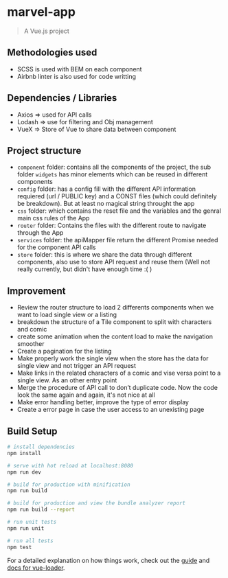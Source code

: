 # marvel-app

> A Vue.js project

## Methodologies used
- SCSS is used with BEM on each component
- Airbnb linter is also used for code writting

## Dependencies / Libraries
- Axios => used for API calls
- Lodash => use for filtering and Obj management
- VueX => Store of Vue to share data between component

## Project structure

- `component` folder: contains all the components of the project, the sub folder `widgets` has minor elements which can be reused in different components
- `config` folder: has a config fill with the different API information requiered (url / PUBLIC key) and a CONST files (which could definitely be breakdown). But at least no magical string throught the app
- `css` folder: which contains the reset file and the variables and the genral main css rules of the App
- `router` folder: Contains the files with the different route to navigate through the App
- `services` folder: the apiMapper file return the different Promise needed for the component API calls
- `store` folder: this is where we share the data through different components, also use to store API request and reuse them (Well not really currently, but didn't have enough time :( )

## Improvement

- Review the router structure to load 2 differents components when we want to load single view or a listing
- breakdown the structure of a Tile component to split with characters and comic
- create some animation when the content load to make the navigation smoother
- Create a pagination for the listing
- Make properly work the single view when the store has the data for single view and not trigger an API request
- Make links in the related characters of a comic and vise versa point to a single view. As an other entry point
- Merge the procedure of API call to don’t duplicate code. Now the code look the same again and again, it's not nice at all
- Make error handling better, improve the type of error display
- Create a error page in case the user access to an unexisting page

## Build Setup

``` bash
# install dependencies
npm install

# serve with hot reload at localhost:8080
npm run dev

# build for production with minification
npm run build

# build for production and view the bundle analyzer report
npm run build --report

# run unit tests
npm run unit

# run all tests
npm test
```

For a detailed explanation on how things work, check out the [guide](http://vuejs-templates.github.io/webpack/) and [docs for vue-loader](http://vuejs.github.io/vue-loader).